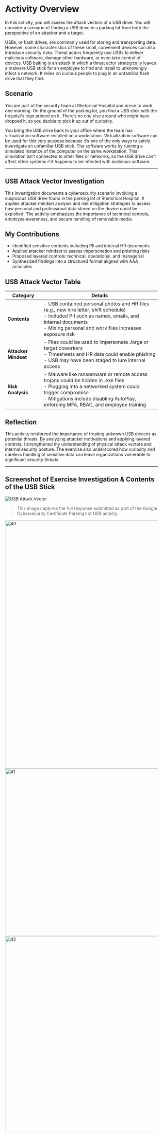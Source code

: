 # Activity Overview 

In this activity, you will assess the attack vectors of a USB drive. You will consider a scenario of finding a USB drive in a parking lot from both the perspective of an attacker and a target.

USBs, or flash drives, are commonly used for storing and transporting data. However, some characteristics of these small, convenient devices can also introduce security risks. Threat actors frequently use USBs to deliver malicious software, damage other hardware, or even take control of devices. USB baiting is an attack in which a threat actor strategically leaves a malware USB stick for an employee to find and install to unknowingly infect a network. It relies on curious people to plug in an unfamiliar flash drive that they find.

## Scenario

You are part of the security team at Rhetorical Hospital and arrive to work one morning. On the ground of the parking lot, you find a USB stick with the hospital's logo printed on it. There’s no one else around who might have dropped it, so you decide to pick it up out of curiosity.

You bring the USB drive back to your office where the team has virtualization software installed on a workstation. Virtualization software can be used for this very purpose because it’s one of the only ways to safely investigate an unfamiliar USB stick. The  software works by running a simulated instance of the computer on the same workstation. This simulation isn’t connected to other files or networks, so the USB drive can’t affect other systems if it happens to be infected with malicious software.

---

## USB Attack Vector Investigation

This investigation documents a cybersecurity scenario involving a suspicious USB drive found in the parking lot of Rhetorical Hospital. It applies attacker mindset analysis and risk mitigation strategies to assess how personal and professional data stored on the device could be exploited. The activity emphasizes the importance of technical controls, employee awareness, and secure handling of removable media.

## My Contributions

- Identified sensitive contents including PII and internal HR documents  
- Applied attacker mindset to assess impersonation and phishing risks  
- Proposed layered controls: technical, operational, and managerial  
- Synthesized findings into a structured format aligned with AAA principles  

## USB Attack Vector Table

| **Category**         | **Details**                                                                                                                                                     |
|----------------------|------------------------------------------------------------------------------------------------------------------------------------------------------------------|
| **Contents**         | - USB contained personal photos and HR files (e.g., new hire letter, shift schedule)  <br> - Included PII such as names, emails, and internal documents  <br> - Mixing personal and work files increases exposure risk |
| **Attacker Mindset** | - Files could be used to impersonate Jorge or target coworkers  <br> - Timesheets and HR data could enable phishing <br> - USB may have been staged to lure internal access |
| **Risk Analysis**    | - Malware like ransomware or remote access trojans could be hidden in .exe files  <br> - Plugging into a networked system could trigger compromise  <br> - Mitigations include disabling AutoPlay, enforcing MFA, RBAC, and employee training |

## Reflection

This activity reinforced the importance of treating unknown USB devices as potential threats. By analyzing attacker motivations and applying layered controls, I strengthened my understanding of physical attack vectors and internal security posture. The exercise also underscored how curiosity and careless handling of sensitive data can leave organizations vulnerable to significant security threats.

---

## Screenshot of Exercise Investigation & Contents of the USB Stick
![USB Attack Vector](images/image/usb-baiting-investigation.png)
> This image captures the full response submitted as part of the Google Cybersecurity Certificate Parking Lot USB activity.

<img width="632" height="816" alt="40" src="https://github.com/user-attachments/assets/be567192-330f-4368-aa2a-8ae135494600" />
<img width="638" height="551" alt="41" src="https://github.com/user-attachments/assets/2ad71da8-af60-4330-9560-4c0fc4a2dc2f" />
<img width="998" height="644" alt="42" src="https://github.com/user-attachments/assets/ca593559-0f7f-40a1-9f12-a8d281835691" />
